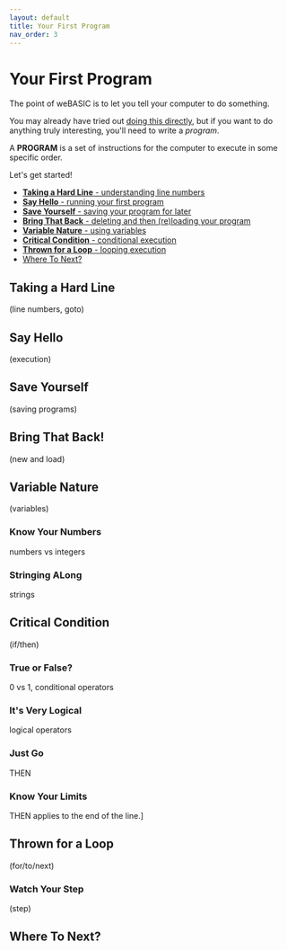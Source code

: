```yaml
---
layout: default
title: Your First Program
nav_order: 3
---
```


# Your First Program

The point of weBASIC is to let you tell your computer to do something.

You may already have tried out [doing this directly](getting-started.md), but if you want to 
do anything truly interesting, you'll need to write a _program_.

A **PROGRAM** is a set of instructions for the computer to execute in some specific order.

Let's get started!

- [**Taking a Hard Line** - understanding line numbers](#taking-a-hard-line)
- [**Say Hello** - running your first program](#say-hello)
- [**Save Yourself** - saving your program for later](#save-yourself)
- [**Bring That Back** - deleting and then (re)loading your program](#bring-that-back)
- [**Variable Nature** - using variables](#variable-nature)
- [**Critical Condition** - conditional execution](#critical-condition)
- [**Thrown for a Loop** - looping execution](#thrown-for-a-loop)
- [Where To Next?](#where-to-next)

## Taking a Hard Line

(line numbers, goto)

## Say Hello

(execution)

## Save Yourself

(saving programs)

## Bring That Back!

(new and load)

## Variable Nature

(variables)

### Know Your Numbers

numbers vs integers

### Stringing ALong

strings

## Critical Condition

(if/then)

### True or False?

0 vs 1, conditional operators

### It's Very Logical

logical operators

### Just Go

THEN <line>

### Know Your Limits

THEN applies to the end of the line.]

## Thrown for a Loop

(for/to/next)

### Watch Your Step

(step)

## Where To Next?

